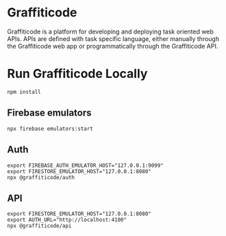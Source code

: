 # Graffiticode

Graffiticode is a platform for developing and deploying task oriented
web APIs. APIs are defined with task specific language, either manually
through the Graffiticode web app or programmatically through the
Graffiticode API.

# Run Graffiticode Locally

```shell
npm install
```

## Firebase emulators

```shell
npx firebase emulators:start
```

## Auth

```shell
export FIREBASE_AUTH_EMULATOR_HOST="127.0.0.1:9099"
export FIRESTORE_EMULATOR_HOST="127.0.0.1:8080"
npx @graffiticode/auth
```

## API

```shell
export FIRESTORE_EMULATOR_HOST="127.0.0.1:8080"
export AUTH_URL="http://localhost:4100"
npx @graffiticode/api
```
